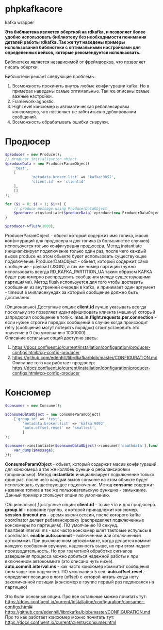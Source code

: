 # phpkafkacore
kafka wrapper

**Эта библиотека является оберткой на rdkafka, и позволяет более удобно использовать библиотеку без необходимости понимания
деталей работы rdkafka. Так же тут наведены примеры использования библиотеки с оптимальными настройками для определенных 
кейсов, которые рекомендуется использовать.**

Библиотека является независимой от фреймворков, что позволяет писать обертки.

Библиотеки решает следующие проблемы:
1) Возможность прокинуть внутрь любые конфигурации kafka. Но в примерах наведены самые оптимальные. Так же описаны самые важные настройки.
2) Framework-agnostic.
3) HighLevel консюмер и автоматическая ребалансировка консюмеров, что позволяет не заботиться о дублировании сообщений.
4) Возможность обрабатывать ошибки снаружи.

# **Продюсер**

```php
$producer = new Produce();
// producer initialization object
$produceData = new ProducerParamObject(
    'test',
    [
            'metadata.broker.list' => 'kafka:9092',
            'client.id' => 'clientid'
    ],
    []
);

for ($i = 0; $i < 1; $i++) {
    // produce message using ProducerDataObject
    $producer->instantiate($produceData)->produce(new ProducerDataObject("Message $i",RD_KAFKA_PARTITION_UA));
}

$producer->flush(1000);
```
ProducerParamObject - обьект который содержит имя топика, масив конфигураций для продюсера и для топика (в большинстве случаев)
используется только конфигурация продюсера.
Метод instantiate инициализирует подключение только один раз, после чего каждый вызов produce на этом обьекте будет использовать
существующее подключение.
ProducerDataObject - обьект, который содержит само сообщение - payload (JSON), а так же номер партиции (нужно использовать всегда
 RD_KAFKA_PARTITION_UA таким образом KAFKA будет равномерно распределять сообщения между существующими партициями).
 Метод flush используется для того чтобы доставить сообщения из внутренней очереди в kafka, и принимает один аргумент - timeout в миллисекундах 
 за который сообщение должно быть доставлено.

(Опционально)
Доступные опции:
**client.id** лучше указывать всегда поскольку это позволяет идентифицировать клиента (машину) который запродюсил сообщение в топик.
**max.in.flight.requests.per.connection** -  если нужен строгий порядок сообщений в случае когда происходит retry (сообщения могут потерять
порядок) стоит установить это значение в 0 (по умолчанию 1000000)  
Описание остальных опций доступно здесь:
1) https://docs.confluent.io/current/installation/configuration/producer-configs.html#cp-config-producer
2) https://github.com/edenhill/librdkafka/blob/master/CONFIGURATION.md
Описание того как работает продюсер:
https://docs.confluent.io/current/installation/configuration/producer-configs.html#cp-config-producer

# **Консюмер**

```php
$consumer = new Consume();

$consumeDataObject = new ConsumeParamObject(
    ['group.id' => 'test',
        'metadata.broker.list' => 'kafka:9092',
        'auto.offset.reset' => 'smallest',
        ]
);

$consumer->instantiate($consumeDataObject)->consume(['oauthdata'],function ($message) {
    var_dump($message);
});
```
**ConsumeParamObject** - обьект, который содержит масив конфигураций для консюмера а так же коллбек функцию ребалансировки (опционально).
Метод **instantiate** инициализирует подключение только один раз. после чего каждый вызов consume на этом обьекте будет использовать
существующее подключение.
Метод **consume** содержит название топика а так же пользовательскую функцию - замыкание.
Данный пример использует опции по умолчанию. 

(Опционально)
Доступные опции:
**client.id** - то же что и для продюсера.
**group.id** - название группы, к которой принадлежит консюмер.
**session.timeout.ms** - время жизни сессии, после которого kafka coordinator делает ребалансировку (распределяет подключенные консюмеры по партициям).
ПО умолчанию 10 секунд.
heartbeat.interval.ms - как часто консюмер шлет тактовые испульсы в coordinator.
**enable.auto.commit** - включенный или отключенный автокоммит. При выключенном автокоммите, когда делается коммит каждого сообщения
вручную, надежность выше, но при этом падает производительность. Но при грамотной обработке сигналов завершения процесса можно 
добиться надежной работы и при включенном автокоммите (это описано чуть ниже).
**auto.commit.interval.ms** - как часто консюмер коммитит сообщения (чем чаще тем надежнее). ПО умолчанию 5 сек.
**auto.offset.reset** - определяет позицию в логе (offset) с которой читать когда нету закомиченной позиции (консюмер в группе первый раз подписался
на партицию)

Это были основные опции. Про все остальные можно почитать тут:
https://docs.confluent.io/current/installation/configuration/consumer-configs.html#
https://github.com/edenhill/librdkafka/blob/master/CONFIGURATION.md
Про то как работает консюмер можно почитать тут:
https://docs.confluent.io/current/clients/consumer.html 
